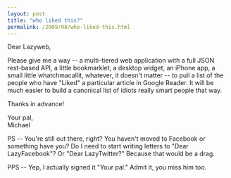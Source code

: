 ```yaml
---
layout: post
title: "who liked this?"
permalink: /2009/08/who-liked-this.html
---
```


Dear Lazyweb,

Please give me a way -- a multi-tiered web application with a full JSON rest-based API, a little bookmarklet, a desktop widget, an iPhone app, a small little whatchmacallit, whatever, it doesn't matter -- to pull a list of the people who have "Liked" a particular article in Google Reader. It will be much easier to build a canonical list of idiots really smart people that way.

Thanks in advance!

Your pal,  
Michael

PS -- You're still out there, right? You haven't moved to Facebook or something have you? Do I need to start writing letters to "Dear LazyFacebook"? Or "Dear LazyTwitter?" Because that would be a drag.

PPS -- Yep, I actually signed it "Your pal." Admit it, you miss him too.